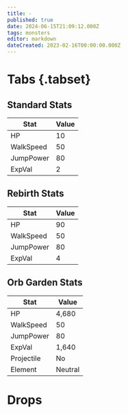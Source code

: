 ```yaml
---
title: -
published: true
date: 2024-06-15T21:09:12.000Z
tags: monsters
editor: markdown
dateCreated: 2023-02-16T00:00:00.000Z
---
```


# Tabs {.tabset}

## Standard Stats

|Stat|Value|
|-|-|
|HP|10|
|WalkSpeed|50|
|JumpPower|80|
|ExpVal|2|
## Rebirth Stats

|Stat|Value|
|-|-|
|HP|90|
|WalkSpeed|50|
|JumpPower|80|
|ExpVal|4|
## Orb Garden Stats

|Stat|Value|
|-|-|
|HP|4,680|
|WalkSpeed|50|
|JumpPower|80|
|ExpVal|1,640|
|Projectile|No|
|Element|Neutral|

# Drops
